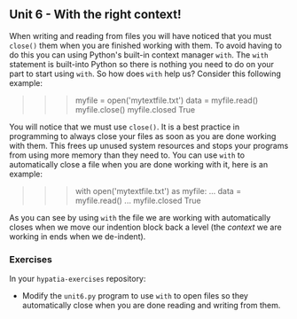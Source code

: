 Unit 6 - With the right context!
----

When writing and reading from files you will have noticed that you must `close()` them when you are finished working with them. To avoid having to do this you can using Python's built-in context manager `with`. The `with` statement is built-into Python so there is nothing you need to do on your part to start using `with`. So how does `with` help us? Consider this following example:

   >>> myfile = open('mytextfile.txt')
   >>> data = myfile.read()
   >>> myfile.close()
   >>> myfile.closed
   True

You will notice that we must use `close()`. It is a best practice in programming to always close your files as soon as you are done working with them. This frees up unused system resources and stops your programs from using more memory than they need to. You can use `with` to automatically close a file when you are done working with it, here is an example:

   >>> with open('mytextfile.txt') as myfile:
   ...      data = myfile.read()
   ...
   >>> myfile.closed
   True


As you can see by using `with` the file we are working with automatically closes when we move our indention block back a level (the *context* we are working in ends when we de-indent).

### **Exercises**

In your `hypatia-exercises` repository:

* Modify the `unit6.py` program to use `with` to open files so they automatically close when you are done reading and writing from them.
